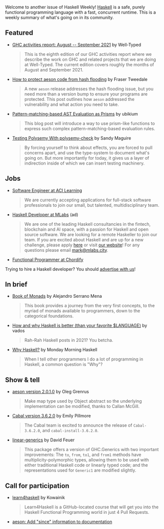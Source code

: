 Welcome to another issue of Haskell Weekly!
[Haskell](https://www.haskell.org) is a safe, purely functional programming language with a fast, concurrent runtime.
This is a weekly summary of what's going on in its community.

## Featured

- [GHC activities report: August -- September 2021](https://well-typed.com/blog/2021/10/ghc-2021-08-2021-09/) by Well-Typed
  > This is the eighth edition of our GHC activities report where we describe the work on GHC and related projects that we are doing at Well-Typed. The current edition covers roughly the months of August and September 2021.

- [How to protect aeson code from hash flooding](https://frasertweedale.github.io/blog-fp/posts/2021-10-12-aeson-hash-flooding-protection.html) by Fraser Tweedale
  > A new `aeson` release addresses the hash flooding issue, but you need more than a version bump to ensure your programs are protected. This post outlines how `aeson` addressed the vulnerability and what action you need to take.

- [Pattern-matching-based AST Evaluation as Prisms](https://ubikium.gitlab.io/portfolio/2021-10-10-pattern-matching-as-prisms.html) by ubikium
  > This blog post will introduce a way to use prism-like functions to express such complex pattern-matching-based evaluation rules.

- [Testing Polysemy With polysemy-check](https://reasonablypolymorphic.com/blog/polysemy-check/) by Sandy Maguire
  > By forcing yourself to think about effects, you are forced to pull concerns apart, and use the type-system to document what's going on. But more importantly for today, it gives us a layer of indirection inside of which we can insert testing machinery.

## Jobs

- [Software Engineer at ACI Learning](https://acilearning.applytojob.com/apply/kjzAYJ1SPF/Software-Engineer?referrer=20210930010931J0GSUOJG1BPYT5ED)
  > We are currently accepting applications for full-stack software professionals to join our small, but talented, multidisciplinary team.

<!-- Runs from 2021-09-23 to 2021-10-14. -->
- [Haskell Developer at MLabs](https://apply.workable.com/mlabs/j/63DAAA4AEF/) (ad)
  > We are one of the leading Haskell consultancies in the fintech, blockchain and AI space, with a passion for Haskell and open source software. We are looking for a remote Haskeller to join our team. If you are excited about Haskell and are up for a new challenge, please apply [here](https://apply.workable.com/mlabs/j/63DAAA4AEF/) or visit [our website](https://mlabs.city/)! For any questions please email <mark@mlabs.city>.

- [Functional Programmer at Chordify](https://jobs.chordify.net/functional-programmer-2/en)

Trying to hire a Haskell developer?
You should [advertise with us](https://haskellweekly.news/advertising.html)!

## In brief

- [Book of Monads](https://leanpub.com/book-of-monads/) by Alejandro Serrano Mena
  > This book provides a journey from the very first concepts, to the myriad of monads available to programmers, down to the categorical foundations.

- [How and why Haskell is better (than your favorite $LANGUAGE)](https://vadosware.io/post/how-and-why-haskell-is-better/) by vados
  > Rah-Rah Haskell posts in 2021? You betcha.

- [Why Haskell?](https://mmhaskell.com/blog/2021/10/11/why-haskell) by Monday Morning Haskell
  > When I tell other programmers I do a lot of programming in Haskell, a common question is "Why"?

## Show & tell

- [aeson version 2.0.1.0](https://hackage.haskell.org/package/aeson-2.0.1.0/changelog) by Oleg Grenrus
  > Make map type used by Object abstract so the underlying implementation can be modified, thanks to Callan McGill.

- [Cabal version 3.6.2.0](https://discourse.haskell.org/t/ann-cabal-3-4-1-0-cabal-install-3-4-1-0-cabal-3-6-2-0-cabal-install-3-6-2-0/3412?u=taylorfausak) by Emily Pillmore
  > The Cabal team is excited to announce the release of `Cabal-3.6.2.0`, and `cabal-install-3.6.2.0`.

- [linear-generics](https://hackage.haskell.org/package/linear-generics-0.1.0.1) by David Feuer
  > This package offers a version of GHC.Generics with two important improvements: The `to`, `from`, `to1`, and `from1` methods have multiplicity-polymorphic types, allowing them to be used with either traditional Haskell code or linearly typed code; and the representations used for `Generic1` are modified slightly.

## Call for participation

<!-- Runs from 2021-10-07 to 2021-10-28. -->
- [learn4haskell](https://github.com/kowainik/learn4haskell) by Kowainik
  > Learn4Haskell is a GitHub-located course that will get you into the Haskell Functional Programming world in just 4 Pull Requests.

-   [aeson: Add "since" information to documentation](https://github.com/haskell/aeson/issues/882)
